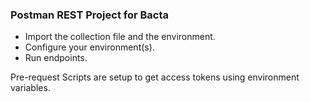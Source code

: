 ### Postman REST Project for Bacta
- Import the collection file and the environment.
- Configure your environment(s).
- Run endpoints.

Pre-request Scripts are setup to get access tokens using environment variables.